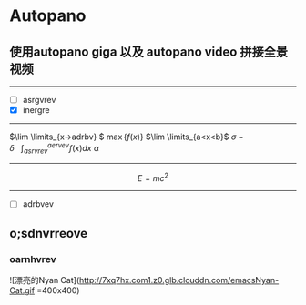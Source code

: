 # Autopano

使用autopano giga 以及 autopano video 拼接全景视频
---
---

- [ ] asrgvrev
- [x] inergre

---
$\lim \limits_{x->adrbv} $
$\max \{f(x)\}$
$\lim \limits_{a<x<b}$
$\sigma-\delta \ \ \ \int_{asrvrev}^{aervev}f(x)dx \ \alpha$


----------


$$E=mc^2$$


----------


- [ ] adrbvev

## o;sdnvrreove
### oarnhvrev

![漂亮的Nyan Cat](http://7xq7hx.com1.z0.glb.clouddn.com/emacsNyan-Cat.gif =400x400)







